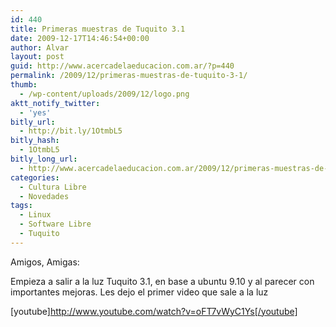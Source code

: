 ```yaml
---
id: 440
title: Primeras muestras de Tuquito 3.1
date: 2009-12-17T14:46:54+00:00
author: Alvar
layout: post
guid: http://www.acercadelaeducacion.com.ar/?p=440
permalink: /2009/12/primeras-muestras-de-tuquito-3-1/
thumb:
  - /wp-content/uploads/2009/12/logo.png
aktt_notify_twitter:
  - 'yes'
bitly_url:
  - http://bit.ly/1OtmbL5
bitly_hash:
  - 1OtmbL5
bitly_long_url:
  - http://www.acercadelaeducacion.com.ar/2009/12/primeras-muestras-de-tuquito-3-1/
categories:
  - Cultura Libre
  - Novedades
tags:
  - Linux
  - Software Libre
  - Tuquito
---
```

Amigos, Amigas:

Empieza a salir a la luz Tuquito 3.1, en base a ubuntu 9.10 y al parecer con importantes mejoras. Les dejo el primer video que sale a la luz

[youtube]http://www.youtube.com/watch?v=oFT7vWyC1Ys[/youtube]